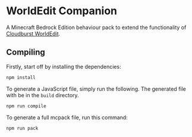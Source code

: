 # WorldEdit Companion
A Minecraft Bedrock Edition behaviour pack to extend the functionality of [Cloudburst WorldEdit](https://github.com/CloudburstMC/WorldEdit).

## Compiling
Firstly, start off by installing the dependencies:
```bash
npm install
```

To generate a JavaScript file, simply run the following. The generated file with be in the `build` directory.
```bash
npm run compile
```

To generate a full mcpack file, run this command:
```bash
npm run pack
```